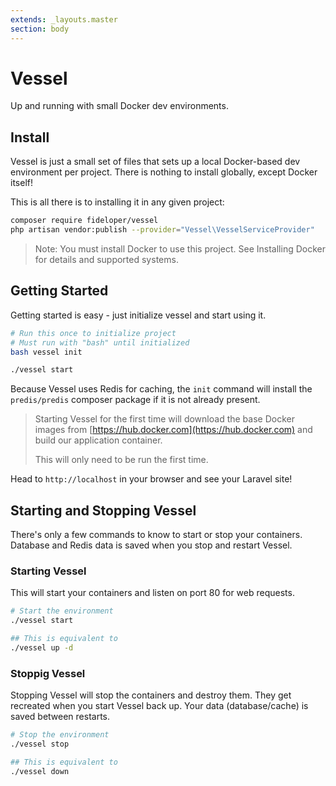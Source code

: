 ```yaml
---
extends: _layouts.master
section: body
---
```

# Vessel

Up and running with small Docker dev environments.

## Install

Vessel is just a small set of files that sets up a local Docker-based dev environment per project. There is nothing to install globally, except Docker itself!

This is all there is to installing it in any given project:

```bash
composer require fideloper/vessel
php artisan vendor:publish --provider="Vessel\VesselServiceProvider"
```

> Note: You must install Docker to use this project. See Installing Docker for details and supported systems.

## Getting Started

Getting started is easy - just initialize vessel and start using it.

```bash
# Run this once to initialize project
# Must run with "bash" until initialized
bash vessel init

./vessel start
```

Because Vessel uses Redis for caching, the `init` command will install the `predis/predis` composer package if it is not already present.

> Starting Vessel for the first time will download the base Docker images from [https://hub.docker.com](https://hub.docker.com) and build our application container.
> 
> This will only need to be run the first time.

Head to `http://localhost` in your browser and see your Laravel site!

## Starting and Stopping Vessel

There's only a few commands to know to start or stop your containers. Database and Redis data is saved when you stop and restart Vessel.

### Starting Vessel

This will start your containers and listen on port 80 for web requests.

```bash
# Start the environment
./vessel start

## This is equivalent to
./vessel up -d
```

### Stoppig Vessel

Stopping Vessel will stop the containers and destroy them. They get recreated when you start Vessel back up. Your data (database/cache) is saved between restarts.

```bash
# Stop the environment
./vessel stop

## This is equivalent to
./vessel down
```


